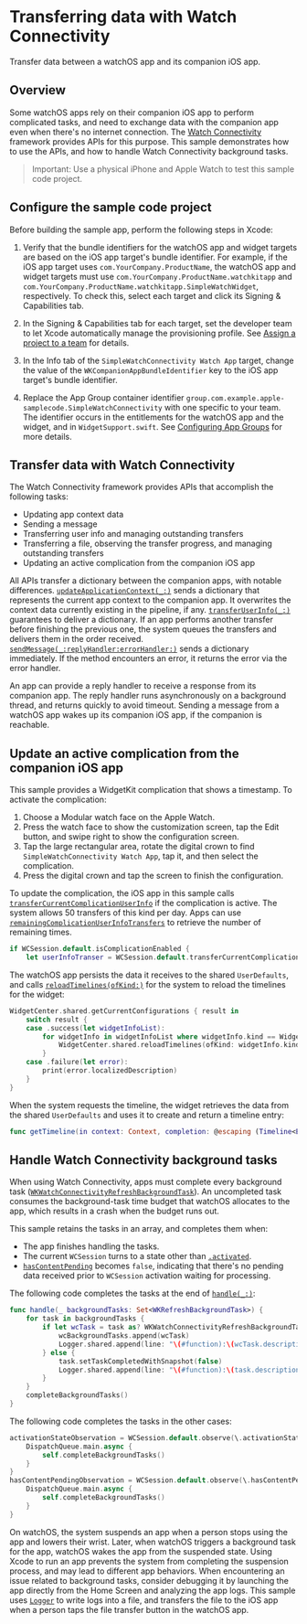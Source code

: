 # Transferring data with Watch Connectivity
Transfer data between a watchOS app and its companion iOS app.

## Overview
Some watchOS apps rely on their companion iOS app to perform complicated tasks, and need to exchange data with the companion app even when there's no internet connection. The [Watch Connectivity](https://developer.apple.com/documentation/watchconnectivity) framework provides APIs for this purpose. This sample demonstrates how to use the APIs, and how to handle Watch Connectivity background tasks.

> Important: Use a physical iPhone and Apple Watch to test this sample code project.

## Configure the sample code project
Before building the sample app, perform the following steps in Xcode:

1. Verify that the bundle identifiers for the watchOS app and widget targets are based on the iOS app target's bundle identifier. For example, if the iOS app target uses `com.YourCompany.ProductName`, the watchOS app and widget targets must use `com.YourCompany.ProductName.watchkitapp` and `com.YourCompany.ProductName.watchkitapp.SimpleWatchWidget`, respectively. To check this, select each target and click its Signing & Capabilities tab.

2. In the Signing & Capabilities tab for each target, set the developer team to let Xcode automatically manage the provisioning profile. See [Assign a project to a team](https://help.apple.com/xcode/mac/current/#/dev23aab79b4) for details.

3. In the Info tab of the `SimpleWatchConnectivity Watch App` target, change the value of the `WKCompanionAppBundleIdentifier` key to the iOS app target's bundle identifier.

4. Replace the App Group container identifier `group.com.example.apple-samplecode.SimpleWatchConnectivity` with one specific to your team. The identifier occurs in the entitlements for the watchOS app and the widget, and in `WidgetSupport.swift`. See [Configuring App Groups](https://developer.apple.com/documentation/xcode/configuring-app-groups) for more details.

## Transfer data with Watch Connectivity

The Watch Connectivity framework provides APIs that accomplish the following tasks:
- Updating app context data
- Sending a message
- Transferring user info and managing outstanding transfers
- Transferring a file, observing the transfer progress, and managing outstanding transfers
- Updating an active complication from the companion iOS app

All APIs transfer a dictionary between the companion apps, with notable differences. [`updateApplicationContext(_:)`](https://developer.apple.com/documentation/watchconnectivity/wcsession/updateapplicationcontext(_:)) sends a dictionary that represents the current app context to the companion app. It overwrites the context data currently existing in the pipeline, if any. [`transferUserInfo(_:)`](https://developer.apple.com/documentation/watchconnectivity/wcsession/transferuserinfo(_:)) guarantees to deliver a dictionary. If an app performs another transfer before finishing the previous one, the system queues the transfers and delivers them in the order received. [`sendMessage(_:replyHandler:errorHandler:)`](https://developer.apple.com/documentation/watchconnectivity/wcsession/sendmessage(_:replyhandler:errorhandler:)) sends a dictionary immediately. If the method encounters an error, it returns the error via the error handler. 

An app can provide a reply handler to receive a response from its companion app. The reply handler runs asynchronously on a background thread, and returns quickly to avoid timeout. Sending a message from a watchOS app wakes up its companion iOS app, if the companion is reachable.

## Update an active complication from the companion iOS  app

This sample provides a WidgetKit complication that shows a timestamp. To activate the complication:

1. Choose a Modular watch face on the Apple Watch.
2. Press the watch face to show the customization screen, tap the Edit button, and swipe right to show the configuration screen. 
3. Tap the large rectangular area, rotate the digital crown to find `SimpleWatchConnectivity Watch App`, tap it, and then select the complication.
4. Press the digital crown and tap the screen to finish the configuration.

To update the complication, the iOS app in this sample calls [`transferCurrentComplicationUserInfo`](https://developer.apple.com/documentation/watchconnectivity/wcsession/transfercurrentcomplicationuserinfo(_:)) if the complication is active. The system allows 50 transfers of this kind per day. Apps can use [`remainingComplicationUserInfoTransfers`](https://developer.apple.com/documentation/watchconnectivity/wcsession/remainingcomplicationuserinfotransfers) to retrieve the number of remaining times.

``` swift
if WCSession.default.isComplicationEnabled {
    let userInfoTranser = WCSession.default.transferCurrentComplicationUserInfo(userInfo)
```

The watchOS app persists the data it receives to the shared `UserDefaults`, and calls [`reloadTimelines(ofKind:)`](https://developer.apple.com/documentation/widgetkit/widgetcenter/reloadtimelines(ofkind:)) for the system to reload the timelines for the widget:

``` swift
WidgetCenter.shared.getCurrentConfigurations { result in
    switch result {
    case .success(let widgetInfoList):
        for widgetInfo in widgetInfoList where widgetInfo.kind == WidgetSupport.widgetKind {
            WidgetCenter.shared.reloadTimelines(ofKind: widgetInfo.kind)
        }
    case .failure(let error):
        print(error.localizedDescription)
    }
}
```

When the system requests the timeline, the widget retrieves the data from the shared `UserDefaults` and uses it to create and return a timeline entry:

``` swift
func getTimeline(in context: Context, completion: @escaping (Timeline<Entry>) -> Void) {
```

    
## Handle Watch Connectivity background tasks

When using Watch Connectivity, apps must complete every background task ([`WKWatchConnectivityRefreshBackgroundTask`](https://developer.apple.com/documentation/watchkit/wkwatchconnectivityrefreshbackgroundtask)). An uncompleted task consumes the background-task time budget that watchOS allocates to the app, which results in a crash when the budget runs out.

This sample retains the tasks in an array, and completes them when:
- The app finishes handling the tasks.
- The current `WCSession` turns to a state other than [`.activated`](https://developer.apple.com/documentation/watchconnectivity/wcsessionactivationstate/activated).
- [`hasContentPending`](https://developer.apple.com/documentation/watchconnectivity/wcsession/hascontentpending) becomes `false`, indicating that there's no pending data received prior to `WCSession` activation waiting for processing.

The following code completes the tasks at the end of [`handle(_:)`](https://developer.apple.com/documentation/watchkit/wkapplicationdelegate/3946541-handle):

``` swift
func handle(_ backgroundTasks: Set<WKRefreshBackgroundTask>) {
    for task in backgroundTasks {
        if let wcTask = task as? WKWatchConnectivityRefreshBackgroundTask {
            wcBackgroundTasks.append(wcTask)
            Logger.shared.append(line: "\(#function):\(wcTask.description) was appended!")
        } else {
            task.setTaskCompletedWithSnapshot(false)
            Logger.shared.append(line: "\(#function):\(task.description) was completed!")
        }
    }
    completeBackgroundTasks()
}
```

The following code completes the tasks in the other cases:

``` swift
activationStateObservation = WCSession.default.observe(\.activationState) { _, _ in
    DispatchQueue.main.async {
        self.completeBackgroundTasks()
    }
}
hasContentPendingObservation = WCSession.default.observe(\.hasContentPending) { _, _ in
    DispatchQueue.main.async {
        self.completeBackgroundTasks()
    }
}
```

On watchOS, the system suspends an  app when a person stops using the app and lowers their wrist. Later, when watchOS triggers a background task for the app, watchOS wakes the app from the suspended state. Using Xcode to run an app prevents the system from completing the suspension process, and may lead to different app behaviors. When encountering an issue related to background tasks, consider debugging it by launching the app directly from the Home Screen and analyzing the app logs. This sample uses [`Logger`](Shared/Logger.swift) to write logs into a file, and transfers the file to the iOS app when a person taps the file transfer button in the watchOS app.
